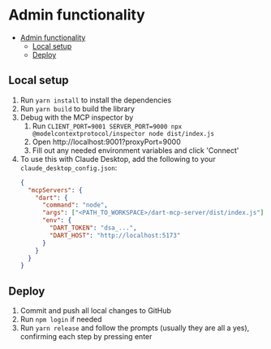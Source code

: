 # Admin functionality

- [Admin functionality](#admin-functionality)
  - [Local setup](#local-setup)
  - [Deploy](#deploy)

## Local setup

1. Run `yarn install` to install the dependencies
2. Run `yarn build` to build the library
3. Debug with the MCP inspector by
   1. Run `CLIENT_PORT=9001 SERVER_PORT=9000 npx @modelcontextprotocol/inspector node dist/index.js`
   2. Open http://localhost:9001?proxyPort=9000
   3. Fill out any needed environment variables and click 'Connect'
4. To use this with Claude Desktop, add the following to your `claude_desktop_config.json`:
   ```json
   {
     "mcpServers": {
       "dart": {
         "command": "node",
         "args": ["<PATH_TO_WORKSPACE>/dart-mcp-server/dist/index.js"],
         "env": {
           "DART_TOKEN": "dsa_...",
           "DART_HOST": "http://localhost:5173"
         }
       }
     }
   }
   ```

## Deploy

1. Commit and push all local changes to GitHub
2. Run `npm login` if needed
3. Run `yarn release` and follow the prompts (usually they are all a yes), confirming each step by pressing enter

